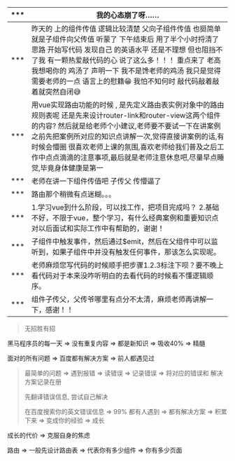 | ***  | 我的心态崩了呀……                                             |
| ---- | ------------------------------------------------------------ |
| ***  | 昨天的 上的组件传值 逻辑比较清楚 父向子组件传值 也挺简单 就是子组件向父传值 听蒙了 下午结束后 用了半个小时捋清了思路 开始写代码 发现自己 的英语水平 还是不理想 但也阻挡不了我 有一颗热爱敲代码的心 说了这么多！！！ 重点来了 老高我想喝你的 鸡汤了 声明一下 我不是馋老师的鸡汤 我只是觉得 需要老师的一点 语言上的慰籍😁 我怕不知何时 敲代码敲着敲着就突然自闭😅 |
| ***  | 用vue实现路由功能的时候 , 是先定义路由表实例对象中的路由规则表呢 还是先来设计router-link和router-view这两个组件的内容? 然后就是给老师个小建议,老师要不要试一下在讲案例之前先把案例所对应的知识点讲解一次,觉得直接讲案例的话,有时候会懵圈 很喜欢老师上课的氛围,喜欢老师给我们普及之后工作中点点滴滴的注意事项,最后就是老师注意休息吧,尽量早点睡觉,毕竟身体健康是第一 |
| ***  | 老师在讲一下组件传值吧 子传父 传懵逼了                       |
| ***  | 路由那个稍微有点迷糊。。。                                   |
| ***  | 1.学习vue到什么阶段，可以找工作，把项目完成吗？ 2.基础不好，不限于vue，整个学习，有什么经典案例和重要知识点对以后面试和实际工作中有帮助的，谢谢！ |
| ***  | 子组件中触发事件，然后通过$emit，然后在父组件中可以监听到，如果子组件中并没有触发任何事件，那该怎么实现呢。 |
| ***  | 老师麻烦您写代码的时候顺手把步骤1.2.3标注下呗？要不晚上看代码对于本来没咋听明白的去看代码的时候看不懂逻辑顺序。 |
| ***  | 组件子传父，父传爷哪里有点分不太清，麻烦老师再讲解一下，感谢！！ |

> 无招胜有招 

黑马程序员的每一天 => 没有重复内容 => 都是新知识  => 吸收40% => 精髓

面对的所有问题 => 百度都有解决方案  => 前人都遇见过

> 最简单的问题 => 遇到报错 =>  读错误 =>  记录错误 =>  将对应的错误和 解决方案记录在册 
>
> 先翻译错误信息, 尝试自己解决
>
> 在百度搜索你的英文错误信息 => 99% 都有人遇到 => 都有解决方案 => 积累下来  => 变成你的经验 => 成长 

成长的代价 => 克服自身的焦虑





路由  => 一般先设计路由表 => 代表你有多少组件  => 你有多少页面

















